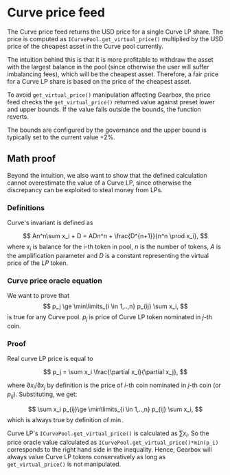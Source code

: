 # Curve price feed

The Curve price feed returns the USD price for a single Curve LP share. The price is computed as `ICurvePool.get_virtual_price()` multiplied by the USD price of the cheapest asset in the Curve pool currently.

The intuition behind this is that it is more profitable to withdraw the asset with the largest balance in the pool (since otherwise the user will suffer imbalancing fees), which will be the cheapest asset. Therefore, a fair price for a Curve LP share is based on the price of the cheapest asset.

To avoid `get_virtual_price()` manipulation affecting Gearbox, the price feed checks the `get_virtual_price()` returned value against preset lower and upper bounds. If the value falls outside the bounds, the function reverts.

The bounds are configured by the governance and the upper bound is typically set to the current value +2%.


## Math proof

Beyond the intuition, we also want to show that the defined calculation cannot overestimate the value of a Curve LP, since otherwise the discrepancy can be exploited to steal money from LPs.

### Definitions

Curve's invariant is defined as

$$
An^n\sum x_i + D = ADn^n + \frac{D^{n+1}}{n^n \prod x_i},
$$
where $x_i$ is balance for the i-th token in pool, $n$ is the number of tokens, $A$ is the amplification parameter and $D$ is a constant representing the virtual price of the $LP$ token. 

### Curve price oracle equation

We want to prove that 
$$
p_j \ge \min\limits_{i \in 1,..,n} p_{ij} \sum x_i, 
$$
is true for any Curve pool. $p_j$ is price of Curve LP token nominated in $j$-th coin.

### Proof

Real curve LP price is equal to 

$$
p_j = \sum x_i \frac{\partial x_i}{\partial x_j}, 
$$

where $\partial x_i/\partial x_j$ by definition is the price of $i$-th coin nominated in $j$-th coin (or $p_{ij}$). Substituting, we get:

$$
\sum x_i p_{ij}\ge \min\limits_{i \in 1,..,n} p_{ij} \sum x_i,
$$
which is always true by definition of $\min$.

Curve LP's `ICurvePool.get_virtual_price()` is calculated as $\sum x_i$. So the price oracle value calculated as 
`ICurvePool.get_virtual_price()*min(p_i)` corresponds to the right hand side in the inequality. Hence, Gearbox will always value Curve LP tokens conservatively as long as `get_virtual_price()` is not manipulated.
